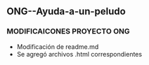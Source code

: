 ## ONG--Ayuda-a-un-peludo

### MODIFICAICONES PROYECTO ONG
- Modificación de readme.md
- Se agregó archivos .html correspondientes
